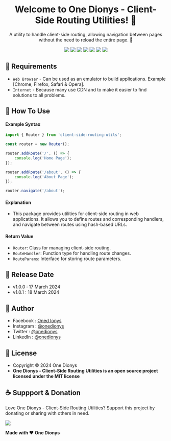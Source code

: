 <h1 align="center">Welcome to One Dionys - Client-Side Routing Utilities! 👋 </h1>

<p align="center">A utility to handle client-side routing, allowing navigation between pages without the need to reload the entire page. 💖 </p>

<p align="center">
<img src="https://img.shields.io/github/contributors/onedionys/onedionys-client-side-routing-utilities?style=flat-square">
<img src="https://img.shields.io/github/issues/onedionys/onedionys-client-side-routing-utilities?style=flat-square">
<img src="https://img.shields.io/github/stars/onedionys/onedionys-client-side-routing-utilities?style=flat-square"> 
<img src="https://img.shields.io/github/forks/onedionys/onedionys-client-side-routing-utilities?style=flat-square">
<img src="https://img.shields.io/github/last-commit/onedionys/onedionys-client-side-routing-utilities.svg?style=flat-square">
<img src="https://img.shields.io/github/languages/code-size/onedionys/onedionys-client-side-routing-utilities?style=flat-square">
<img src="https://img.shields.io/github/license/onedionys/onedionys-client-side-routing-utilities?style=flat-square">
</p>

## 💾 Requirements

* `Web Browser` - Can be used as an emulator to build applications. Example [Chrome, Firefox, Safari & Opera].
* `Internet` - Because many use CDN and to make it easier to find solutions to all problems.

## 🎯 How To Use

#### Example Syntax

```typescript
import { Router } from 'client-side-routing-utils';

const router = new Router();

router.addRoute('/', () => {
    console.log('Home Page');
});

router.addRoute('/about', () => {
    console.log('About Page');
});

router.navigate('/about');
```

#### Explanation

* This package provides utilities for client-side routing in web applications. It allows you to define routes and corresponding handlers, and navigate between routes using hash-based URLs.

#### Return Value

* `Router`: Class for managing client-side routing.
* `RouteHandler`: Function type for handling route changes.
* `RouteParams`: Interface for storing route parameters.

## 📆 Release Date

* v1.0.0 : 17 March 2024
* v1.0.1 : 18 March 2024

## 🧑 Author

* Facebook : <a href="https://www.facebook.com/theonedionys"> Oned Ionys</a>
* Instagram : <a href="https://www.instagram.com/onedionys/"> @onedionys</a>
* Twitter : <a href="https://twitter.com/onedionys"> @onedionys</a>
* LinkedIn :  <a href="https://www.linkedin.com/in/onedionys/"> @onedionys</a>

## 📝 License

* Copyright © 2024 One Dionys
* **One Dionys - Client-Side Routing Utilities is an open source project licensed under the MIT license**

## ☕️ Suppport & Donation

Love One Dionys - Client-Side Routing Utilities? Support this project by donating or sharing with others in need.

<a href="https://www.buymeacoffee.com/onedionys"><img src="https://img.shields.io/badge/Buy_Me_A_Coffee-FFDD00?style=for-the-badge&logo=buy-me-a-coffee&logoColor=black"/> </a>

**Made with ❤️ One Dionys**
